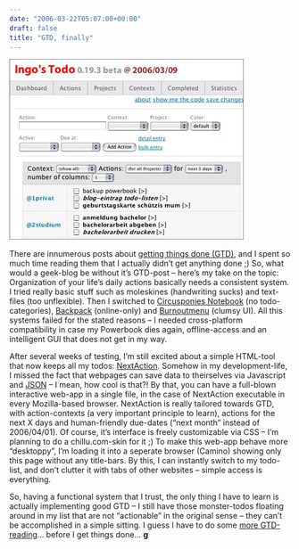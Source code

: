 ```yaml
---
date: "2006-03-22T05:07:00+00:00"
draft: false
title: "GTD, finally"
---
```

![.](/images/old/blog_nextaction2_02.jpg ".")

There are innumerous posts about
[getting things done (GTD)](http://www.43folders.com/2004/09/08/getting-started-with-getting-things-done/),
and I spent so much time reading them that I actually didn’t get
anything done ;) So, what would a geek-blog be without it’s
GTD-post – here’s my take on the topic: Organization of your life’s
daily actions basically needs a consistent system. I tried really
basic stuff such as moleskines (handwriting sucks) and text-files
(too unflexible). Then I switched to
[Circusponies Notebook](http://www.circusponies.com/) (no
todo-categories), [Backpack](http://www.backpackit.com/)
(online-only) and
[Burnoutmenu](http://www.apple.com/downloads/macosx/productivity_tools/burnoutmenu.html)
(clumsy UI). All this systems failed for the stated reasons – I
needed cross-platform compatibility in case my Powerbook dies
again, offline-access and an intelligent GUI that does not get in
my way.

After several weeks of testing, I’m still excited about a simple
HTML-tool that now keeps all my todos:
[NextAction](http://trimpath.com/project/wiki/NextAction). Somehow
in my development-life, I missed the fact that webpages can save
data to theirselves via Javascript and
[JSON](http://en.wikipedia.org/wiki/JSON) – I mean, how cool is
that?! By that, you can have a full-blown interactive web-app in a
single file, in the case of NextAction executable in every
Mozilla-based browser. NextAction is really tailored towards GTD,
with action-contexts (a very important principle to learn), actions
for the next X days and human-friendly due-dates (“next month”
instead of 2006/04/01). Of course, it’s interface is freely
customizable via CSS – I’m planning to do a chillu.com-skin for it
;) To make this web-app behave more “desktoppy”, I’m loading it
into a seperate browser (Camino) showing only this page without any
title-bars. By this, I can instantly switch to my todo-list, and
don’t clutter it with tabs of other websites – simple access is
everything.

So, having a functional system that I trust, the only thing I have
to learn is actually implementing good GTD – I still have those
monster-todos floating around in my list that are not “actionable”
in the original sense – they can’t be accomplished in a simple
sitting. I guess I have to do some
[more GTD-reading](http://wiki.43folders.com/index.php/GTD)...
before I get things done… **g**



